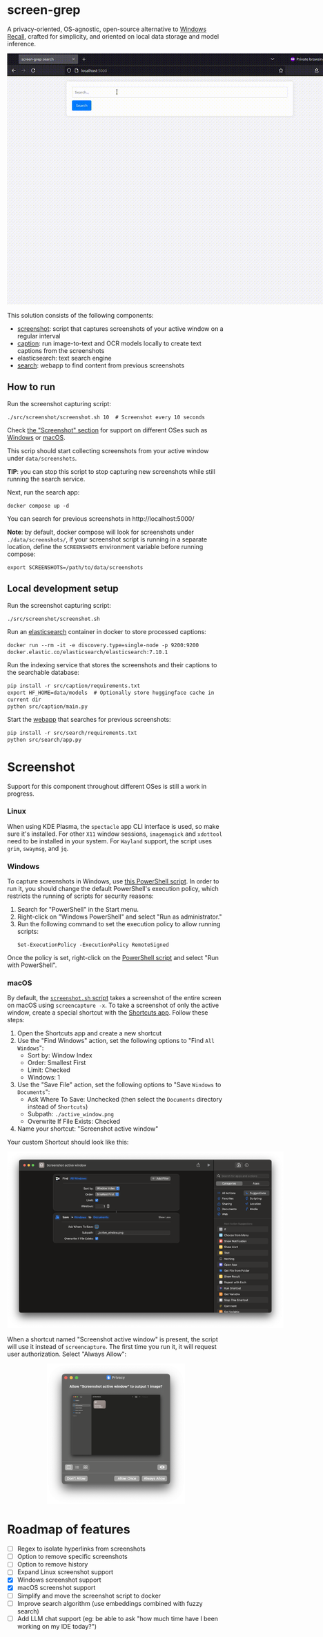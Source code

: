 # screen-grep

A privacy-oriented, OS-agnostic, open-source alternative
to [Windows Recall](https://support.microsoft.com/en-us/windows/retrace-your-steps-with-recall-aa03f8a0-a78b-4b3e-b0a1-2eb8ac48701c),
crafted for simplicity, and oriented on local data storage and model inference.

<p align="center">
  <img src="assets/app.gif" style="max-width: 800px;" />
</p>

This solution consists of the following components:

* [screenshot](src/screenshot): script that captures screenshots of your active window on a regular interval
* [caption](src/caption): run image-to-text and OCR models locally to create text captions from the screenshots
* elasticsearch: text search engine
* [search](src/search): webapp to find content from previous screenshots

## How to run

Run the screenshot capturing script:

```shell
./src/screenshot/screenshot.sh 10  # Screenshot every 10 seconds
```

Check [the "Screenshot" section](#screenshot) for support on different OSes such as [Windows](#windows)
or [macOS](#macos).

This scrip should start collecting screenshots from your active window under `data/screenshots`.

**TIP**: you can stop this script to stop capturing new screenshots while still running the search service.

Next, run the search app:

```shell
docker compose up -d
```

You can search for previous screenshots in http://localhost:5000/

**Note**: by default, docker compose will look for screenshots under `./data/screenshots/`, if your screenshot script is
running in a separate location, define the `SCREENSHOTS` environment variable before running compose:

```shell
export SCREENSHOTS=/path/to/data/screenshots
```

## Local development setup

Run the screenshot capturing script:

```shell
./src/screenshot/screenshot.sh
```

Run an [elasticsearch](https://www.elastic.co/elasticsearch) container in docker to store processed captions:

```shell
docker run --rm -it -e discovery.type=single-node -p 9200:9200 docker.elastic.co/elasticsearch/elasticsearch:7.10.1
```

Run the indexing service that stores the screenshots and their captions to the searchable database:

```shell
pip install -r src/caption/requirements.txt
export HF_HOME=data/models  # Optionally store huggingface cache in current dir
python src/caption/main.py
```

Start the [webapp](http://127.0.0.1:5000) that searches for previous screenshots:

```shell
pip install -r src/search/requirements.txt
python src/search/app.py
```

# Screenshot

Support for this component throughout different OSes is still a work in progress. 

### Linux

When using KDE Plasma, the `spectacle` app CLI interface is used, so make sure it's installed.
For other `X11` window sessions, `imagemagick` and `xdottool` need to be installed in your system.
For `Wayland` support, the script uses `grim`, `swaymsg`, and `jq`.

### Windows

To capture screenshots in Windows, use [this PowerShell script](src/screenshot/screenshot.ps1). In order to run it, you
should change the default PowerShell's execution policy, which restricts the running of scripts for security reasons:

1. Search for "PowerShell" in the Start menu.
2. Right-click on "Windows PowerShell" and select "Run as administrator."
3. Run the following command to set the execution policy to allow running scripts:
    ```shell
    Set-ExecutionPolicy -ExecutionPolicy RemoteSigned
    ```

Once the policy is set, right-click on the [PowerShell script](src/screenshot/screenshot.ps1) and select
"Run with PowerShell".

### macOS

By default, the [`screenshot.sh` script](src/screenshot/screenshot.sh) takes a screenshot of the entire screen on macOS
using `screencapture -x`. To take a screenshot of only the active window, create a special shortcut with
the [Shortcuts app](https://support.apple.com/guide/shortcuts-mac/intro-to-shortcuts-apdf22b0444c/mac). Follow these
steps:

1. Open the Shortcuts app and create a new shortcut
2. Use the "Find Windows" action, set the following options to "Find `All Windows`":
    - Sort by: Window Index
    - Order: Smallest First
    - Limit: Checked
    - Windows: 1
3. Use the "Save File" action, set the following options to "Save `Windows` to `Documents`":
    - Ask Where To Save: Unchecked (then select the `Documents` directory instead of `Shortcuts`)
    - Subpath: `./active_window.png`
    - Overwrite If File Exists: Checked
4. Name your shortcut: "Screenshot active window"

Your custom Shortcut should look like this:

<p align="center">
  <img src="assets/macos_shortcuts.png" style="max-width: 640px;" />
</p>

When a shortcut named "Screenshot active window" is present, the script will use it instead of `screencapture`. The
first time you run it, it will request user authorization. Select "Always Allow":

<p align="center">
  <img src="assets/macos_allow.png" style="max-width: 320px;" />
</p>

# Roadmap of features

- [ ] Regex to isolate hyperlinks from screenshots
- [ ] Option to remove specific screenshots
- [ ] Option to remove history
- [ ] Expand Linux screenshot support
- [x] Windows screenshot support
- [x] macOS screenshot support
- [ ] Simplify and move the screenshot script to docker
- [ ] Improve search algorithm (use embeddings combined with fuzzy search)
- [ ] Add LLM chat support (eg: be able to ask "how much time have I been working on my IDE today?")
